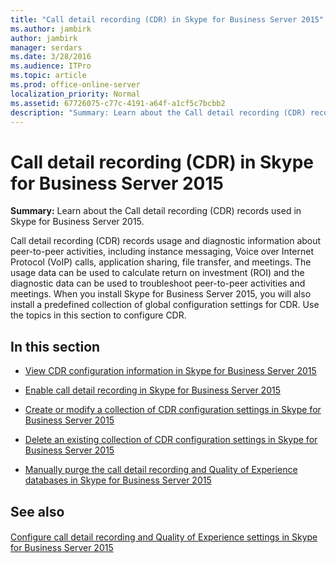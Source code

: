 ```yaml
---
title: "Call detail recording (CDR) in Skype for Business Server 2015"
ms.author: jambirk
author: jambirk
manager: serdars
ms.date: 3/28/2016
ms.audience: ITPro
ms.topic: article
ms.prod: office-online-server
localization_priority: Normal
ms.assetid: 67726075-c77c-4191-a64f-a1cf5c7bcbb2
description: "Summary: Learn about the Call detail recording (CDR) records used in Skype for Business Server 2015."
---
```


# Call detail recording (CDR) in Skype for Business Server 2015
 
**Summary:** Learn about the Call detail recording (CDR) records used in Skype for Business Server 2015.
  
Call detail recording (CDR) records usage and diagnostic information about peer-to-peer activities, including instance messaging, Voice over Internet Protocol (VoIP) calls, application sharing, file transfer, and meetings. The usage data can be used to calculate return on investment (ROI) and the diagnostic data can be used to troubleshoot peer-to-peer activities and meetings. When you install Skype for Business Server 2015, you will also install a predefined collection of global configuration settings for CDR. Use the topics in this section to configure CDR.
  
## In this section

- [View CDR configuration information in Skype for Business Server 2015](view-configuration-information.md)
    
- [Enable call detail recording in Skype for Business Server 2015](enable-cdr.md)
    
- [Create or modify a collection of CDR configuration settings in Skype for Business Server 2015](create-or-modify-a-collection-of-settings.md)
    
- [Delete an existing collection of CDR configuration settings in Skype for Business Server 2015](delete-configuration-settings.md)
    
- [Manually purge the call detail recording and Quality of Experience databases in Skype for Business Server 2015](../../deploy-1/deploy-monitoring/purgecall-detail-recording-and-qoe.md)
    
## See also

#### 

[Configure call detail recording and Quality of Experience settings in Skype for Business Server 2015](../../deploy-1/deploy-monitoring/call-detail-recording-and-qoe.md)

